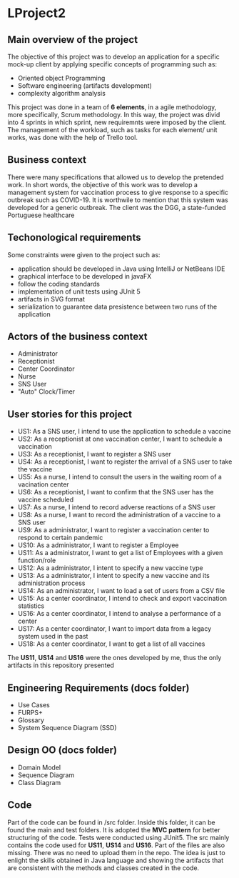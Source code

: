# LProject2

## Main overview of the project 

The objective of this project was to develop an application for a specific mock-up client by applying specific concepts of programming such as:
  - Oriented object Programming
  - Software engineering (artifacts development)
  - complexity algorithm analysis 


This project was done in a team of **6 elements**, in a agile methodology, more specifically, Scrum methodology. In this way, the project was divid into 4 sprints in which sprint, new requiremnts were imposed by the client. The management of the workload, such as tasks for each element/ unit works, was done with the help of Trello tool. 

## Business context 

There were many specifications that allowed us to develop the pretended work. In short words, the objective of this work was to develop a management system for vaccination process to give response to a specific outbreak such as COVID-19. It is worthwile to mention that this system was developed for a generic outbreak. The client was the DGG, a state-funded Portuguese healthcare

## Techonological requirements 
Some constraints were given to the project such as: 
  - application should be developed in Java using IntelliJ or NetBeans IDE
  - graphical interface to be developed in javaFX
  - follow the coding standards 
  - implementation of unit tests using JUnit 5
  - artifacts in SVG format
  - serialization to guarantee data presistence between two runs of the application
  
  
## Actors of the business context 
  - Administrator 
  - Receptionist
  - Center Coordinator
  - Nurse
  - SNS User
  - "Auto" Clock/Timer

## User stories for this project
- US1: As a SNS user, I intend to use the application to schedule a vaccine
- US2: As a receptionist at one vaccination center, I want to schedule a vaccination
- US3: As a receptionist, I want to register a SNS user
- US4: As a receptionist, I want to register the arrival of a SNS user to take the vaccine
- US5: As a nurse, I intend to consult the users in the waiting room of a vacination center
- US6: As a receptionist, I want to confirm that the SNS user has the vaccine scheduled
- US7: As a nurse, I intend to record adverse reactions of a SNS user
- US8: As a nurse, I want to record the administration of a vaccine to a SNS user
- US9: As a administrator, I want to register a vaccination center to respond to certain pandemic
- US10: As a administrator, I want to register a Employee
- US11: As a administrator, I want to get a list of Employees with a given function/role
- US12: As a administrator, I intent to specify a new vaccine type
- US13: As a administrator, I intent to specify a new vaccine and its administration process
- US14: As an administrator, I want to load a set of users from a CSV file
- US15: As a center coordinator, I intend to check and export vaccination statistics
- US16: As a center coordinator, I intend to analyse a performance of a center
- US17: As a center coordinator, I want to import data from a legacy system used in the past
- US18: As a center coordinator, I want to get a list of all vaccines

The **US11**, **US14** and **US16** were the ones developed by me, thus the only artifacts in this repository presented

## Engineering Requirements (docs folder)
  - Use Cases
  - FURPS+
  - Glossary
  - System Sequence Diagram (SSD)
  
## Design OO (docs folder)
  - Domain Model
  - Sequence Diagram
  - Class Diagram
  
## Code
Part of the code can be found in /src folder. Inside this folder, it can be found the main and test folders. It is adopted the **MVC pattern** for better structuring of the code. Tests were conducted using JUnit5. The src mainly contains the code used for **US11**, **US14** and **US16**. Part of the files are also missing. There was no need to upload them in the repo. The idea is just to enlight the skills obtained in Java language and showing the artifacts that are consistent with the methods and classes created in the code. 




